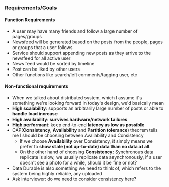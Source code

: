 ### Requirements/Goals
#### Function Requirements
- A user may have many friends and follow a large number of pages/groups
- Newsfeed will be generated based on the posts from the people, pages or groups that a user follows
- Service should support appending new posts as they arrive to the newsfeed for all active user
- News feed would be sorted by timeline
- Post can be liked by other users
- Other functions like search/left comments/tagging user, etc
#### Non-functional requirements
- When we talked about distributed system, which I assume it's something we're looking forward in today's design, we'd basically mean
- **High scalability**: supports an arbitrarily large number of posts or able to **handle load increase**
- **High availability**: **survives hardware/network failures**
- **High performant**: keep end-to-end **latency as low as possible**
 - CAP(**Consistency**, **Availability** and **Partition tolerance**) theorem tells me I should be choosing between Availability and Consistency
	- If we choose **Availability** over Consistency, it simply means we prefer to **show stale (not up-to-date) data than no data at all**.
	- On the other hand of choosing **Consistency**: Synchronous data replicate is slow, we usually replicate data asynchronously, if a user doesn't see a photo for a while, should it be fine or not?
- Data Durable is also something we need to think of, which refers to the system being highly reliable, any uploaded 
- Ask interviewer: do we need to consider consistency here? 
<!--stackedit_data:
eyJoaXN0b3J5IjpbMzk2NTAyOTc1LC0zNzg1MTY2MDhdfQ==
-->